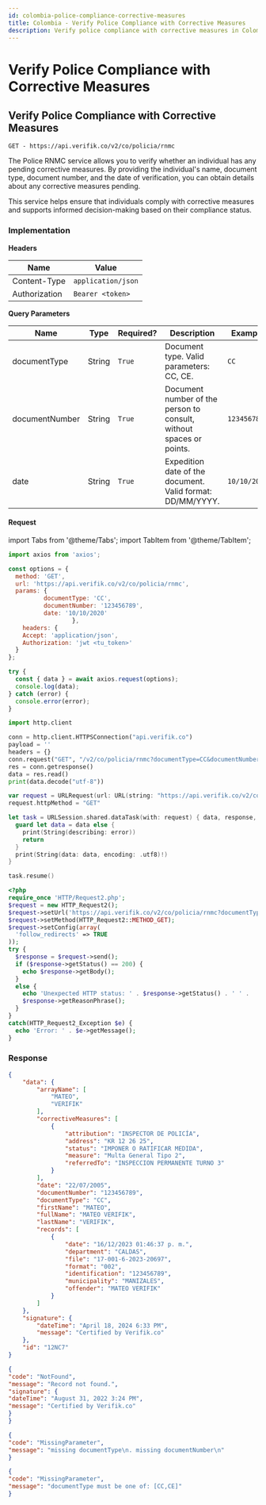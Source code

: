 ```yaml
---
id: colombia-police-compliance-corrective-measures
title: Colombia - Verify Police Compliance with Corrective Measures
description: Verify police compliance with corrective measures in Colombia
---
```


# Verify Police Compliance with Corrective Measures

## Verify Police Compliance with Corrective Measures

`GET - https://api.verifik.co/v2/co/policia/rnmc`

The Police RNMC service allows you to verify whether an individual has any pending corrective measures. By providing the individual's name, document type, document number, and the date of verification, you can obtain details about any corrective measures pending.

This service helps ensure that individuals comply with corrective measures and supports informed decision-making based on their compliance status.

### Implementation

**Headers**

| Name          | Value              |
| ------------- | ------------------ |
| Content-Type  | `application/json` |
| Authorization | `Bearer <token>`   |

**Query Parameters**

<table><thead><tr><th width="194">Name</th><th width="98">Type</th><th width="109">Required?</th><th width="205">Description</th><th>Example</th></tr></thead><tbody><tr><td>documentType</td><td>String</td><td><code>True</code></td><td>Document type. Valid parameters: CC, CE.</td><td><code>CC</code></td></tr><tr><td>documentNumber</td><td>String</td><td><code>True</code></td><td>Document number of the person to consult, without spaces or points.</td><td><code>123456789</code></td></tr><tr><td>date</td><td>String</td><td><code>True</code></td><td>Expedition date of the document. Valid format: DD/MM/YYYY.</td><td><code>10/10/2020</code></td></tr></tbody></table>

#### Request

import Tabs from '@theme/Tabs';
import TabItem from '@theme/TabItem';

<Tabs>
<TabItem value="javascript" label="JavaScript">

```javascript
import axios from 'axios';

const options = {
  method: 'GET',
  url: 'https://api.verifik.co/v2/co/policia/rnmc',
  params: {
		  documentType: 'CC', 
		  documentNumber: '123456789', 
		  date: '10/10/2020'
				  },  
	headers: {
    Accept: 'application/json',
    Authorization: 'jwt <tu_token>'
  }
};

try {
  const { data } = await axios.request(options);
  console.log(data);
} catch (error) {
  console.error(error);
}
```

</TabItem>
<TabItem value="python" label="Python">

```python
import http.client

conn = http.client.HTTPSConnection("api.verifik.co")
payload = ''
headers = {}
conn.request("GET", "/v2/co/policia/rnmc?documentType=CC&documentNumber=&date=", payload, headers)
res = conn.getresponse()
data = res.read()
print(data.decode("utf-8"))
```

</TabItem>
<TabItem value="swift" label="Swift">

```swift
var request = URLRequest(url: URL(string: "https://api.verifik.co/v2/co/policia/rnmc?documentType=CC&documentNumber=&date=")!,timeoutInterval: Double.infinity)
request.httpMethod = "GET"

let task = URLSession.shared.dataTask(with: request) { data, response, error in 
  guard let data = data else {
    print(String(describing: error))
    return
  }
  print(String(data: data, encoding: .utf8)!)
}

task.resume()

```

</TabItem>
<TabItem value="php" label="PHP">

```php
<?php
require_once 'HTTP/Request2.php';
$request = new HTTP_Request2();
$request->setUrl('https://api.verifik.co/v2/co/policia/rnmc?documentType=CC&documentNumber=&date=');
$request->setMethod(HTTP_Request2::METHOD_GET);
$request->setConfig(array(
  'follow_redirects' => TRUE
));
try {
  $response = $request->send();
  if ($response->getStatus() == 200) {
    echo $response->getBody();
  }
  else {
    echo 'Unexpected HTTP status: ' . $response->getStatus() . ' ' .
    $response->getReasonPhrase();
  }
}
catch(HTTP_Request2_Exception $e) {
  echo 'Error: ' . $e->getMessage();
}
```

</TabItem>
</Tabs>

### **Response**

<Tabs>
<TabItem value="200" label="200">

```json
{
    "data": {
        "arrayName": [
            "MATEO",
            "VERIFIK"
        ],
        "correctiveMeasures": [
            {
                "attribution": "INSPECTOR DE POLICÍA",
                "address": "KR 12 26 25",
                "status": "IMPONER O RATIFICAR MEDIDA",
                "measure": "Multa General Tipo 2",
                "referredTo": "INSPECCION PERMANENTE TURNO 3"
            }
        ],
        "date": "22/07/2005",
        "documentNumber": "123456789",
        "documentType": "CC",
        "firstName": "MATEO",
        "fullName": "MATEO VERIFIK",
        "lastName": "VERIFIK",
        "records": [
            {
                "date": "16/12/2023 01:46:37 p. m.",
                "department": "CALDAS",
                "file": "17-001-6-2023-20697",
                "format": "002",
                "identification": "123456789",
                "municipality": "MANIZALES",
                "offender": "MATEO VERIFIK"
            }
        ]
    },
    "signature": {
        "dateTime": "April 18, 2024 6:33 PM",
        "message": "Certified by Verifik.co"
    },
    "id": "12NC7"
}
```

</TabItem>
<TabItem value="404" label="404">

```json
{
"code": "NotFound",
"message": "Record not found.",
"signature": {
"dateTime": "August 31, 2022 3:24 PM",
"message": "Certified by Verifik.co"
}
}
```

</TabItem>
<TabItem value="409-1" label="409 (Missing Parameters)">

```json
{
"code": "MissingParameter",
"message": "missing documentType\n. missing documentNumber\n"
}
```

</TabItem>
<TabItem value="409-2" label="409 (Invalid Document Type)">

```json
{
"code": "MissingParameter",
"message": "documentType must be one of: [CC,CE]"
}
```

</TabItem>
</Tabs>
